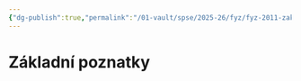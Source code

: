 ```yaml
---
{"dg-publish":true,"permalink":"/01-vault/spse/2025-26/fyz/fyz-2011-zakladni-poznatky-termiky/","created":"2025-07-10T14:00:24.795+02:00","updated":"2025-07-10T14:01:10.751+02:00"}
---
```


# Základní poznatky
